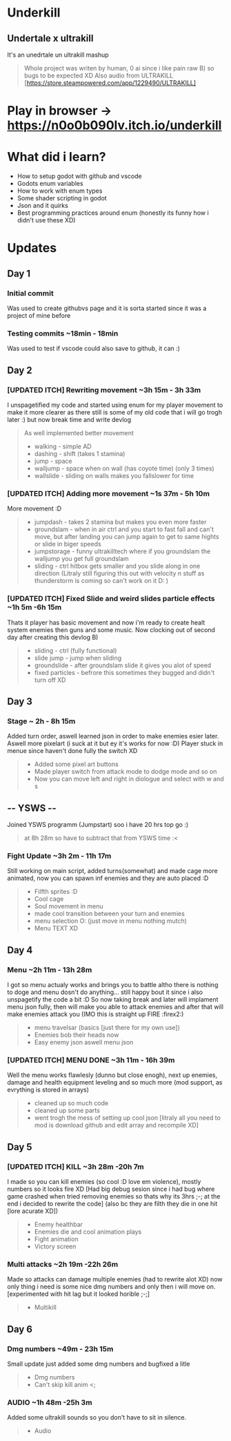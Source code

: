 # Underkill
## Undertale x ultrakill
It's an unedrtale un ultrakill mashup
> Whole project was writen by human, 0 ai since i like pain raw B) so bugs to be expected XD
> Also audio from ULTRAKILL [https://store.steampowered.com/app/1229490/ULTRAKILL]
# Play in browser -> https://n0o0b090lv.itch.io/underkill
# What did i learn?
- How to setup godot with github and vscode
- Godots enum variables
- How to work with enum types
- Some shader scripting in godot
- Json and it quirks
- Best programming practices around enum (honestly its funny how i didn't use these XD)

# Updates
## Day 1
### Initial commit
Was used to create githubvs page and it is sorta started since it was a project of mine before
### Testing commits ~18min - 18min
Was used to test if vscode could also save to github, it can :)
## Day 2
### [UPDATED ITCH] Rewriting movement ~3h 15m - 3h 33m
I unspagetified my code and started using enum for my player movement to make it more clearer as there still is some of my old code that i will go trogh later :)
but now break time and write devlog
> As well implemented better movement
> - walking - simple AD
> - dashing - shift (takes 1 stamina)
> - jump - space
> - walljump - space when on wall (has coyote time) (only 3 times)
> - wallslide - sliding on walls makes you fallslower for time
### [UPDATED ITCH] Adding more movement ~1s 37m - 5h 10m
More movement :D
> - jumpdash - takes 2 stamina but makes you even more faster
> - groundslam - when in air ctrl and you start to fast fall and can't move, but after landing you can jump again to get to same hights or slide in biger speeds
> - jumpstorage - funny ultrakilltech where if you groundslam the walljump you get full groundslam
> - sliding - ctrl hitbox gets smaller and you slide along in one direction (Litraly still figuring this out with velocity n stuff as thunderstorm is coming so can't work on it D: )
### [UPDATED ITCH] Fixed Slide and weird slides particle effects ~1h 5m -6h  15m
Thats it player has basic movement and now i'm ready to create healt system enemies then guns and some music. Now clocking out of second day after creating this devlog B)
> - sliding - ctrl (fully functional)
> - slide jump - jump when sliding
> - groundslide - after groundslam slide it gives you alot of speed
> - fixed particles - befrore this sometimes they bugged and didn't turn off XD
## Day 3
### Stage ~ 2h - 8h 15m
Added turn order, aswell learned json in order to make enemies esier later.
Aswell more pixelart (i suck at it but ey it's works for now :D)
Player stuck in menue since haven't done fully the switch XD
> - Added some pixel art buttons
> - Made player switch from attack mode to dodge mode and so on
> - Now you can move left and right in diologue and select with w and s
## -- YSWS --
Joined YSWS programm (Jumpstart) soo i have 20 hrs top go :)
> at 8h 28m so have to subtract that from YSWS time :<
### Fight Update ~3h 2m - 11h 17m
Still working on main script, added turns(somewhat) and made cage more animated, now you can spawn inf enemies and they are auto placed :D
> - Filfth sprites :D
> - Cool cage
> - Soul movement in menu
> - made cool transition between your turn and enemies
> - menu selection O: (just move in menu nothing mutch)
> - Menu TEXT XD
## Day 4
### Menu ~2h 11m - 13h 28m
I got so menu actualy works and brings you to battle altho there is nothing to doge and menu dosn't do anything... still happy bout it since i also unspagetify the code a bit :D So now taking break and later will implament menu json fully, then will make you able to attack enemies and after that will make enemies attack you (IMO this is straight up FIRE :firex2:)
> - menu travelsar (basics [just there for my own use])
> - Enemies bob their heads now
> - Easy enemy json aswell menu json
### [UPDATED ITCH] MENU DONE ~3h 11m - 16h 39m
Well the menu works flawlesly (dunno but close enogh), next up enemies, damage and health equipment leveling and so much more (mod support, as evrything is stored in arrays)
> - cleaned up so much code
> - cleaned up some parts
> - went trogh the mess of setting up cool json [litraly all you need to mod is download github and edit array and recompile XD]
## Day 5
### [UPDATED ITCH] KILL ~3h 28m -20h 7m
I made so you can kill enemies (so cool :D love em violence), mostly numbers so it looks fire XD
[Had big debug sesion since i had bug where game crashed when tried removing enemies so thats why its 3hrs ;-; at the end i decided to rewrite the code]
(also bc they are filth they die in one hit [lore acurate XD])
> - Enemy healthbar
> - Enemies die and cool animation plays
> - Fight animation
> - Victory screen
### Multi attacks ~2h 19m -22h 26m
Made so attacks can damage multiple enemies (had to rewrite alot XD) now only thing i need is some nice dmg numbers and only then i will move on. [experimented with hit lag but it looked horible ;-;]
> - Multikill
## Day 6
### Dmg numbers ~49m - 23h 15m
Small update just added some dmg numbers and bugfixed a litle
> - Dmg numbers
> - Can't skip kill anim <;
### AUDIO ~1h 48m -25h 3m
Added some ultrakill sounds so you don't have to sit in silence.
> - Audio